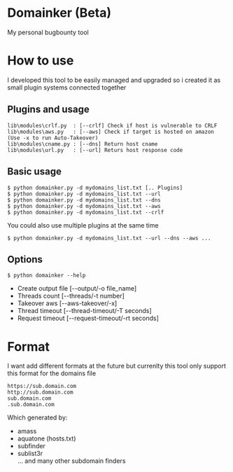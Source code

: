 # Domainker (Beta)
My personal bugbounty tool

# How to use
I developed this tool to be easily managed and upgraded so i created it as small plugin systems connected together

## Plugins and usage
```
lib\modules\crlf.py  : [--crlf] Check if host is vulnerable to CRLF
lib\modules\aws.py   : [--aws] Check if target is hosted on amazon (Use -x to run Auto-Takeover)
lib\modules\cname.py : [--dns] Return host cname
lib\modules\url.py   : [--url] Returs host response code
```

## Basic usage
 ```
 $ python domainker.py -d mydomains_list.txt [.. Plugins]
 $ python domainker.py -d mydomains_list.txt --url
 $ python domainker.py -d mydomains_list.txt --dns
 $ python domainker.py -d mydomains_list.txt --aws
 $ python domainker.py -d mydomains_list.txt --crlf
 ```
You could also use multiple plugins at the same time
```
$ python domainker.py -d mydomains_list.txt --url --dns --aws ...
```
## Options
```
$ python domainker --help
```
- Create output file [--output/-o file_name]
- Threads count [--threads/-t number]
- Takeover aws [--aws-takeover/-x]
- Thread timeout [--thread-timeout/-T seconds]
- Request timeout [--request-timeout/-rt seconds]


# Format 
I want add different formats at the future but currenlty this tool only support this format for the domains file
```
https://sub.domain.com  
http://sub.domain.com  
sub.domain.com  
.sub.domain.com
```
Which generated by:
- amass  
- aquatone (hosts.txt)  
- subfinder  
- sublist3r  
... and many other subdomain finders  
